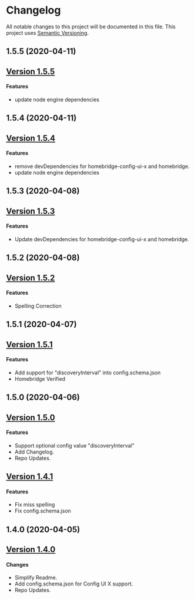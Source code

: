 # Changelog

All notable changes to this project will be documented in this file. This project uses [Semantic Versioning](https://semver.org/).

## 1.5.5 (2020-04-11)

## [Version 1.5.5](https://github.com/donavanbecker/homebridge-honeywell-home/compare/v1.5.4...1.5.5)

#### Features

- update node engine dependencies

## 1.5.4 (2020-04-11)

## [Version 1.5.4](https://github.com/donavanbecker/homebridge-honeywell-home/compare/v1.5.3...1.5.4)

#### Features

- remove devDependencies for homebridge-config-ui-x and homebridge.
- update node engine dependencies

## 1.5.3 (2020-04-08)

## [Version 1.5.3](https://github.com/donavanbecker/homebridge-honeywell-home/compare/v1.5.2...1.5.3)

#### Features

- Update devDependencies for homebridge-config-ui-x and homebridge.

## 1.5.2 (2020-04-08)

## [Version 1.5.2](https://github.com/donavanbecker/homebridge-honeywell-home/compare/v1.5.1...1.5.2)

#### Features

- Spelling Correction

## 1.5.1 (2020-04-07)

## [Version 1.5.1](https://github.com/donavanbecker/homebridge-honeywell-home/compare/v1.5.0...1.5.1)

#### Features

- Add support for "discoveryInterval" into config.schema.json
- Homebridge Verified

## 1.5.0 (2020-04-06)

## [Version 1.5.0](https://github.com/donavanbecker/homebridge-honeywell-home/compare/v1.4.1...1.5.0)

#### Features

- Support optional config value "discoveryInterval"
- Add Changelog.
- Repo Updates.

## [Version 1.4.1](https://github.com/donavanbecker/homebridge-honeywell-home/compare/v1.4.0...1.4.1)

#### Features

- Fix miss spelling
- Fix config.schema.json

## 1.4.0 (2020-04-05)

## [Version 1.4.0](https://github.com/donavanbecker/homebridge-honeywell-home/compare/v1.3.8...1.4.0)

#### Changes

- Simplify Readme.
- Add config.schema.json for Config UI X support.
- Repo Updates.
